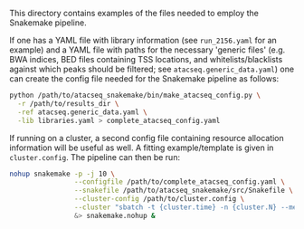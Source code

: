This directory contains examples of the files needed to employ the Snakemake
pipeline.

If one has a YAML file with library information (see `run_2156.yaml` for an
example) and a YAML file with paths for the necessary 'generic files' (e.g. BWA
indices, BED files containing TSS locations, and whitelists/blacklists against
which peaks should be filtered; see `atacseq.generic_data.yaml`) one can create
the config file needed for the Snakemake pipeline as follows: 

```bash
python /path/to/atacseq_snakemake/bin/make_atacseq_config.py \
  -r /path/to/results_dir \
  -ref atacseq.generic_data.yaml \
  -lib libraries.yaml > complete_atacseq_config.yaml
```

If running on a cluster, a second config file containing resource allocation
information will be useful as well. A fitting example/template is given in
`cluster.config`. The pipeline can then be run:

```bash
nohup snakemake -p -j 10 \
                --configfile /path/to/complete_atacseq_config.yaml \
                --snakefile /path/to/atacseq_snakemake/src/Snakefile \
                --cluster-config /path/to/cluster.config \
                --cluster "sbatch -t {cluster.time} -n {cluster.N} --mem-per-cpu={cluster.mem}" \
                &> snakemake.nohup &
```
